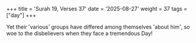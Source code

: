 +++
title = 'Surah 19, Verses 37'
date = '2025-08-27'
weight = 37
tags = ["day"]
+++

Yet their ˹various˺ groups have differed among themselves ˹about him˺, so woe to the disbelievers when they face a tremendous Day!